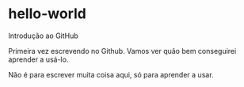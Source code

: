 # hello-world
Introdução ao GitHub

Primeira vez escrevendo no Github. Vamos ver quão bem conseguirei aprender a usá-lo.

Não é para escrever muita coisa aqui, só para aprender a usar.
